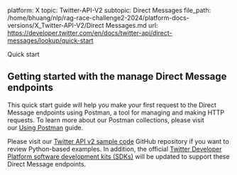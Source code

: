 platform: X
topic: Twitter-API-V2
subtopic: Direct Messages
file_path: /home/bhuang/nlp/rag-race-challenge2-2024/platform-docs-versions/X_Twitter-API-V2/Direct Messages.md
url: https://developer.twitter.com/en/docs/twitter-api/direct-messages/lookup/quick-start

Quick start

## Getting started with the manage Direct Message endpoints

This quick start guide will help you make your first request to the Direct Message endpoints using Postman, a tool for managing and making HTTP requests. To learn more about our Postman collections, please visit our [Using Postman](https://developer.twitter.com/en/docs/tools-and-libraries/using-postman) guide.

Please visit our [Twitter API v2 sample code](https://github.com/twitterdev/Twitter-API-v2-sample-code) GitHub repository if you want to review Python-based examples. In addition, the official [Twitter Developer Platform software development kits (SDKs)](https://developer.twitter.com/en/docs/twitter-api/tools-and-libraries/sdks/overview) will be updated to support these Direct Message endpoints.